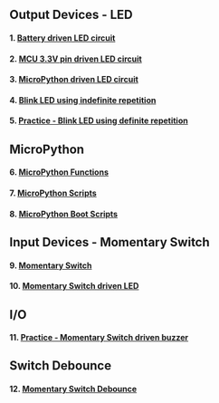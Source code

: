 ## Output Devices - LED
#### 1. [Battery driven LED circuit](lesson01-01.md)
#### 2. [MCU 3.3V pin driven LED circuit](lesson01-02.md)
#### 3. [MicroPython driven LED circuit](lesson01-03.md)
#### 4. [Blink LED using indefinite repetition](lesson01-04.md)
#### 5. [Practice - Blink LED using definite repetition](lesson01-05.md)

## MicroPython
#### 6. [MicroPython Functions](lesson01-06.md)
#### 7. [MicroPython Scripts](lesson01-07.md)
#### 8. [MicroPython Boot Scripts](lesson01-08.md)

## Input Devices - Momentary Switch
#### 9. [Momentary Switch](lesson01-09.md)
#### 10. [Momentary Switch driven LED](lesson01-10.md)

## I/O
#### 11. [Practice - Momentary Switch driven buzzer](lesson01-11.md)

## Switch Debounce
#### 12. [Momentary Switch Debounce](lesson01-12.md)
